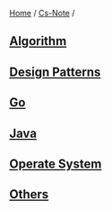 [Home](https://mengxianbin.github.io) /
[Cs-Note](https://mengxianbin.github.io/cs-note) /

## [Algorithm](https://mengxianbin.github.io/cs-note/content/algorithm)

## [Design Patterns](https://mengxianbin.github.io/cs-note/content/design_patterns)

## [Go](https://mengxianbin.github.io/cs-note/content/go)

## [Java](https://mengxianbin.github.io/cs-note/content/java)

## [Operate System](https://mengxianbin.github.io/cs-note/content/operate_system)

## [Others](https://mengxianbin.github.io/cs-note/content/others)
